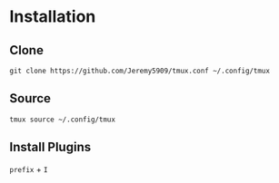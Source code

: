 # Installation

## Clone

`git clone https://github.com/Jeremy5909/tmux.conf ~/.config/tmux`

## Source

`tmux source ~/.config/tmux`

## Install Plugins

`prefix` + `I`
